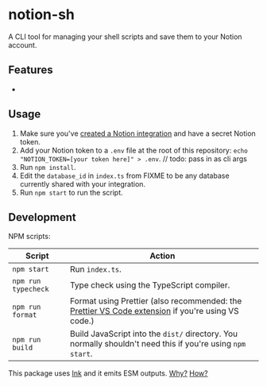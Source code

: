 # notion-sh

A CLI tool for managing your shell scripts and save them to your Notion account.

## Features

-

## Usage

1. Make sure you've [created a Notion integration](https://developers.notion.com/docs/getting-started) and have a secret Notion token.
2. Add your Notion token to a `.env` file at the root of this repository: `echo "NOTION_TOKEN=[your token here]" > .env`. // todo: pass in as cli args
3. Run `npm install`.
4. Edit the `database_id` in `index.ts` from FIXME to be any database currently shared with your integration.
5. Run `npm start` to run the script.

## Development

NPM scripts:

| Script              | Action                                                                                                                                                                          |
| ------------------- | ------------------------------------------------------------------------------------------------------------------------------------------------------------------------------- |
| `npm start`         | Run `index.ts`.                                                                                                                                                                 |
| `npm run typecheck` | Type check using the TypeScript compiler.                                                                                                                                       |
| `npm run format`    | Format using Prettier (also recommended: the [Prettier VS Code extension](https://marketplace.visualstudio.com/items?itemName=esbenp.prettier-vscode) if you're using VS code.) |
| `npm run build`     | Build JavaScript into the `dist/` directory. You normally shouldn't need this if you're using `npm start`.                                                                      |

This package uses [Ink](https://github.com/vadimdemedes/ink) and it emits ESM outputs. [Why?](https://github.com/vadimdemedes/ink/pull/553#issuecomment-1464867958) [How?](https://gist.github.com/sindresorhus/a39789f98801d908bbc7ff3ecc99d99c#how-can-i-make-my-typescript-project-output-esm)
